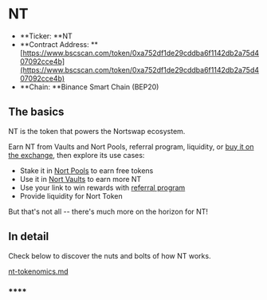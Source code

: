 # NT

* \*\*Ticker: \*\*NT
* \*\*Contract Address: \*\*[https://www.bscscan.com/token/0xa752df1de29cddba6f1142db2a75d407092cce4b](https://www.bscscan.com/token/0xa752df1de29cddba6f1142db2a75d407092cce4b)
* \*\*Chain: \*\*Binance Smart Chain (BEP20)

## The basics

NT is the token that powers the Nortswap ecosystem.

Earn NT from Vaults and Nort Pools, referral program, liquidity, or [buy it on the exchange](../../products/nortswap-exchange/), then explore its use cases:

* Stake it in [Nort Pools](../../products/syrup-pool/) to earn free tokens
* Use it in [Nort Vaults](../../products/yield-farming.md) to earn more NT
* Use your link to win rewards with [referral program](../../products/yield-farming.md#referral-program)
* Provide liquidity for Nort Token

But that's not all -- there's much more on the horizon for NT!

## In detail

Check below to discover the nuts and bolts of how NT works.

[nt-tokenomics.md](cake-tokenomics.md)

### \*\*\*\*
